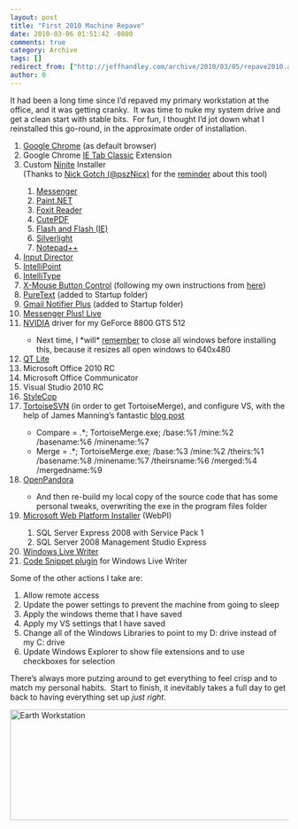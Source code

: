 ```yaml
---
layout: post
title: "First 2010 Machine Repave"
date: 2010-03-06 01:51:42 -0800
comments: true
category: Archive
tags: []
redirect_from: ["http://jeffhandley.com/archive/2010/03/05/repave2010.aspx"].aspx
author: 0
---
```

<!-- more -->
<p>It had been a long time since I’d repaved my primary workstation at the office, and it was getting cranky.  It was time to nuke my system drive and get a clean start with stable bits.  For fun, I thought I’d jot down what I reinstalled this go-round, in the approximate order of installation.</p>  <ol>   <li><a href="http://www.google.com/chrome" target="_blank">Google Chrome</a> (as default browser)</li>    <li>Google Chrome <a href="https://chrome.google.com/extensions/detail/miedgcmlgpmdagojnnbemlkgidepfjfi" target="_blank">IE Tab Classic</a> Extension</li>    <li>Custom <a href="http://ninite.com/" target="_blank">Ninite</a> Installer      <br />(Thanks to <a href="http://twitter.com/pszNicx/" target="_blank">Nick Gotch (@pszNicx)</a> for the <a href="http://twitter.com/pszNicx/statuses/10005872300" target="_blank">reminder</a> about this tool)</li>    <ol>     <li><a href="http://download.live.com/?sku=messenger" target="_blank">Messenger</a></li>      <li><a href="http://www.getpaint.net/" target="_blank">Paint.NET</a></li>      <li><a href="http://www.foxitsoftware.com/pdf/reader/" target="_blank">Foxit Reader</a></li>      <li><a href="http://www.cutepdf.com/products/cutepdf/Writer.asp" target="_blank">CutePDF</a></li>      <li><a href="http://get.adobe.com/flashplayer/" target="_blank">Flash and Flash (IE)</a></li>      <li><a href="http://silverlight.net/" target="_blank">Silverlight</a></li>      <li><a href="http://notepad-plus.sourceforge.net/uk/site.htm" target="_blank">Notepad++</a></li>   </ol>    <li><a href="http://www.inputdirector.com/" target="_blank">Input Director</a></li>    <li><a href="http://www.microsoft.com/hardware/downloads/default.mspx" target="_blank">IntelliPoint</a></li>    <li><a href="http://www.microsoft.com/hardware/downloads/default.mspx" target="_blank">IntelliType</a></li>    <li><a href="http://www.highrez.co.uk/downloads/XMouseButtonControl.htm" target="_blank">X-Mouse Button Control</a> (following my own instructions from <a href="http://jeffhandley.com/archive/2007/12/18/kensington-expert-mouse-on-vista.aspx" target="_blank">here</a>)</li>    <li><a href="http://www.stevemiller.net/puretext/" target="_blank">PureText</a> (added to Startup folder)</li>    <li><a href="http://www.softpedia.com/get/Internet/E-mail/Mail-Utilities/Gmail-Notifier-Plus.shtml" target="_blank">Gmail Notifier Plus</a> (added to Startup folder)</li>    <li><a href="http://www.msgplus.com/" target="_blank">Messenger Plus! Live</a></li>    <li><a href="http://www.nvidia.com" target="_blank">NVIDIA</a> driver for my GeForce 8800 GTS 512</li>    <ul>     <li>Next time, I *will* <a href="http://twitter.com/jeffhandley/statuses/10041505526" target="_blank">remember</a> to close all windows before installing this, because it resizes all open windows to 640x480</li>   </ul>    <li><a href="http://www.codecguide.com/qt_lite.htm" target="_blank">QT Lite</a></li>    <li>Microsoft Office 2010 RC</li>    <li>Microsoft Office Communicator</li>    <li>Visual Studio 2010 RC</li>    <li><a href="http://code.msdn.microsoft.com/sourceanalysis" target="_blank">StyleCop</a></li>    <li><a href="http://tortoisesvn.net/" target="_blank">TortoiseSVN</a> (in order to get TortoiseMerge), and configure VS, with the help of James Manning’s fantastic <a href="http://blogs.msdn.com/jmanning/articles/535573.aspx" target="_blank">blog post</a></li>    <ul>     <li>Compare = .*; TortoiseMerge.exe; /base:%1 /mine:%2 /basename:%6 /minename:%7</li>      <li>Merge = .*; TortoiseMerge.exe; /base:%3 /mine:%2 /theirs:%1 /basename:%8 /minename:%7 /theirsname:%6 /merged:%4 /mergedname:%9</li>   </ul>    <li><a href="http://getopenpandora.appspot.com/" target="_blank">OpenPandora</a></li>    <ul>     <li>And then re-build my local copy of the source code that has some personal tweaks, overwriting the exe in the program files folder</li>   </ul>    <li><a href="http://www.microsoft.com/web/downloads/platform.aspx" target="_blank">Microsoft Web Platform Installer</a> (WebPI)</li>    <ol>     <li>SQL Server Express 2008 with Service Pack 1</li>      <li>SQL Server 2008 Management Studio Express</li>   </ol>    <li><a href="http://download.live.com/writer" target="_blank">Windows Live Writer</a></li>    <li><a href="http://gallery.live.com/liveItemDetail.aspx?li=d4409446-af7f-42ec-aa20-78aa5bac4748" target="_blank">Code Snippet plugin</a> for Windows Live Writer</li> </ol>  <p>Some of the other actions I take are:</p>  <ol>   <li>Allow remote access</li>    <li>Update the power settings to prevent the machine from going to sleep</li>    <li>Apply the windows theme that I have saved</li>    <li>Apply my VS settings that I have saved</li>    <li>Change all of the Windows Libraries to point to my D: drive instead of my C: drive</li>    <li>Update Windows Explorer to show file extensions and to use checkboxes for selection</li> </ol>  <p>There’s always more putzing around to get everything to feel crisp and to match my personal habits.  Start to finish, it inevitably takes a full day to get back to having everything set up <em>just right</em>.</p>  <p><img style="display: inline" title="Earth Workstation" alt="Earth Workstation" src="http://jeffhandley.com/images/jeffhandley_com/WindowsLiveWriter/First2010MachineRepave_FB2C/image_5.png" width="640" height="200" /></p>

